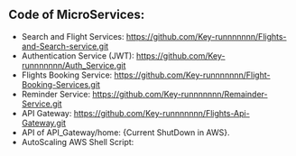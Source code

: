 ## Code of MicroServices:
  - Search and Flight Services: https://github.com/Key-runnnnnnn/Flights-and-Search-service.git
  - Authentication Service (JWT): https://github.com/Key-runnnnnnn/Auth_Service.git
  - Flights Booking Service: https://github.com/Key-runnnnnnn/Flight-Booking-Services.git
  - Reminder Service: https://github.com/Key-runnnnnnn/Remainder-Service.git
  - API Gateway: https://github.com/Key-runnnnnnn/Flights-Api-Gateway.git
  - API of API_Gateway/home:  {Current ShutDown in AWS}.
  - AutoScaling AWS Shell Script: